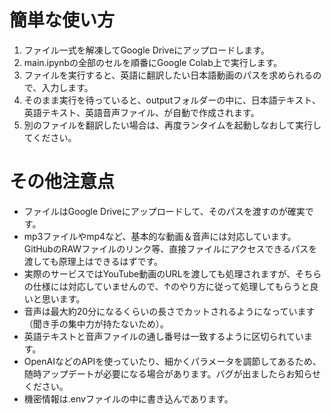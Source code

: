 # 簡単な使い方
1. ファイル一式を解凍してGoogle Driveにアップロードします。
2. main.ipynbの全部のセルを順番にGoogle Colab上で実行します。
3. ファイルを実行すると、英語に翻訳したい日本語動画のパスを求められるので、入力します。
4. そのまま実行を待っていると、outputフォルダーの中に、日本語テキスト、英語テキスト、英語音声ファイル、が自動で作成されます。
5. 別のファイルを翻訳したい場合は、再度ランタイムを起動しなおして実行してください。

# その他注意点

- ファイルはGoogle Driveにアップロードして、そのパスを渡すのが確実です。
- mp3ファイルやmp4など、基本的な動画＆音声には対応しています。GitHubのRAWファイルのリンク等、直接ファイルにアクセスできるパスを渡しても原理上はできるはずです。
- 実際のサービスではYouTube動画のURLを渡しても処理されますが、そちらの仕様には対応していませんので、↑のやり方に従って処理してもらうと良いと思います。
- 音声は最大約20分になるくらいの長さでカットされるようになっています（聞き手の集中力が持たないため）。
- 英語テキストと音声ファイルの通し番号は一致するように区切られています。
- OpenAIなどのAPIを使っていたり、細かくパラメータを調節してあるため、随時アップデートが必要になる場合があります。バグが出ましたらお知らせください。
- 機密情報は.envファイルの中に書き込んであります。
